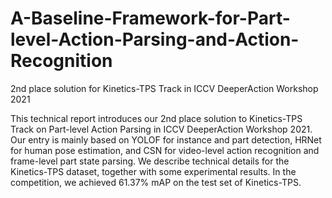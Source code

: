 # A-Baseline-Framework-for-Part-level-Action-Parsing-and-Action-Recognition
2nd place solution for Kinetics-TPS Track in ICCV DeeperAction Workshop 2021


This technical report introduces our 2nd place solution to
Kinetics-TPS Track on Part-level Action Parsing in ICCV DeeperAction Workshop 2021. 
Our entry is
mainly based on YOLOF for instance and part detection, HRNet for human pose estimation, and CSN for video-level action recognition and frame-level part state parsing. 
We describe technical details for the Kinetics-TPS dataset, together with some experimental results. 
In the competition, we achieved 61.37\% mAP on the test set of Kinetics-TPS.
